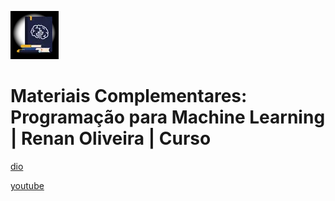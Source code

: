 ![alt text](image.png)

# Materiais Complementares: Programação para Machine Learning | Renan Oliveira | Curso

[dio](https://web.dio.me/course/materiais-complementares-programacao-para-machine-learning/learning/935e1bd6-3172-4ca1-be30-6b2e50da3b65)

[youtube](https://www.youtube.com/playlist?list=PLUFkgDlXfnjuRiu7OQ2t8s1ewgyk6mkkM)
